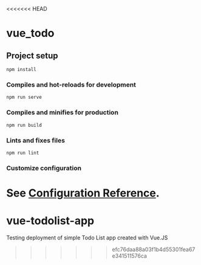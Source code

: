 <<<<<<< HEAD
# vue_todo

## Project setup
```
npm install
```

### Compiles and hot-reloads for development
```
npm run serve
```

### Compiles and minifies for production
```
npm run build
```

### Lints and fixes files
```
npm run lint
```

### Customize configuration
See [Configuration Reference](https://cli.vuejs.org/config/).
=======
# vue-todolist-app
Testing deployment of simple Todo List app created with Vue.JS
>>>>>>> efc76daa88a03f1b4d55301fea67e341511576ca

